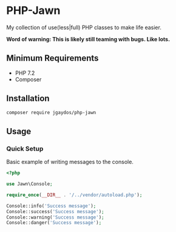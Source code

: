# PHP-Jawn
My collection of use(less|full) PHP classes to make life easier.

**Word of warning: This is likely still teaming with bugs. Like lots.**

## Minimum Requirements

 * PHP 7.2
 * Composer

## Installation

```bash
composer require jgaydos/php-jawn
```
## Usage

### Quick Setup
Basic example of writing messages to the console.
```php
<?php

use Jawn\Console;

require_once(__DIR__ . '/../vendor/autoload.php');

Console::info('Success message');
Console::success('Success message');
Console::warning('Success message');
Console::danger('Success message');
```
